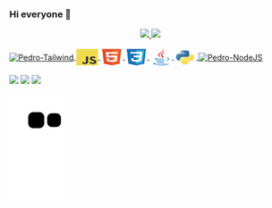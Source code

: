 ### Hi everyone 👋

<div align="center">
  <a href="https://github.com/PClima">
  <img height="180em" src="https://github-readme-stats.vercel.app/api?username=PClima&show_icons=true&theme=blue-green&include_all_commits=true&count_private=true"/>
  <img height="180em" src="https://github-readme-stats.vercel.app/api/top-langs/?username=PClima&layout=compact&langs_count=7&theme=blue-green"/>
</div>
  
<div style="display: inline_block"><br>
  <img align="center" alt="Pedro-Tailwind" height="30" width="40" src="https://seeklogo.com/images/T/tailwind-css-logo-5AD4175897-seeklogo.com.png">
  <img align="center" alt="Pedro-JS" height="30" width="40" src="https://raw.githubusercontent.com/devicons/devicon/master/icons/javascript/javascript-original.svg">
    <img align="center" alt="Pedro-HTML" height="30" width="40" src="https://raw.githubusercontent.com/devicons/devicon/master/icons/html5/html5-original.svg">
  <img align="center" alt="Pedro-CSS" height="30" width="40" src="https://raw.githubusercontent.com/devicons/devicon/master/icons/css3/css3-original.svg">
  <img align="center" alt="Pedro-Java" height="30" width="40" src="https://raw.githubusercontent.com/devicons/devicon/master/icons/java/java-original.svg"> 
  <img align="center" alt="Pedro-Python" height="30" width="40" src="https://raw.githubusercontent.com/devicons/devicon/master/icons/python/python-original.svg">
    <img align="center" alt="Pedro-NodeJS" height="40" width="50" src="https://seeklogo.com/images/N/nodejs-logo-54107C5EDD-seeklogo.com.png">
</div>
  
   
<div><br>
  <a href="mailto:cordeirolima.pedro@gmail.com" target="_blank"><img src="https://img.shields.io/badge/Gmail-D14836?style=for-the-badge&logo=gmail&logoColor=white" target="_blank"></a>
  <a href="https://stackoverflow.com/users/12931846/pedro-cordeiro-lima" target="_blank"><img src=" 	https://aleen42.github.io/badges/src/stackoverflow.svg" target="_blank"></a>
  <a href="https://www.linkedin.com/in/pedro-cordeiro/" target="_blank"><img src="https://img.shields.io/badge/-LinkedIn-%230077B5?style=for-the-badge&logo=linkedin&logoColor=white" target="_blank"></a> 
 
  ![Snake animation](https://github.com/rafaballerini/rafaballerini/blob/output/github-contribution-grid-snake.svg)
 
</div>
